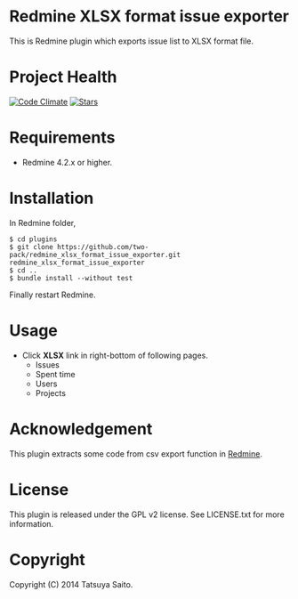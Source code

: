 # Redmine XLSX format issue exporter

This is Redmine plugin which exports issue list to XLSX format file.

# Project Health

[![Code Climate](https://codeclimate.com/github/two-pack/redmine_xlsx_format_issue_exporter.png)](https://codeclimate.com/github/two-pack/redmine_xlsx_format_issue_exporter) [![Stars](https://img.shields.io/redmine/plugin/stars/redmine_xlsx_format_issue_exporter.svg)](https://www.redmine.org/plugins/redmine_xlsx_format_issue_exporter)

# Requirements

- Redmine 4.2.x or higher.

# Installation

In Redmine folder,

```
$ cd plugins
$ git clone https://github.com/two-pack/redmine_xlsx_format_issue_exporter.git redmine_xlsx_format_issue_exporter
$ cd ..
$ bundle install --without test
```

Finally restart Redmine.

# Usage

- Click **XLSX** link in right-bottom of following pages.
  - Issues
  - Spent time
  - Users
  - Projects

# Acknowledgement

This plugin extracts some code from csv export function in [Redmine](http://www.redmine.org/).

# License

This plugin is released under the GPL v2 license. See LICENSE.txt for more information.

# Copyright

Copyright (C) 2014 Tatsuya Saito.
